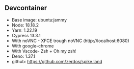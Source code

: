 ## Devcontainer

- Base image: ubuntu:jammy
- Node: 18.18.2
- Yarn: 1.22.19
- Cypress 13.3.1
- With noVNC - XFCE trough noVNC (http://localhost:6080)
- With google-chrome
- With Vscode- Zsh + Oh my zsh!
- Deno: 1.37.1
- github: https://github.com/zerdos/spike.land
